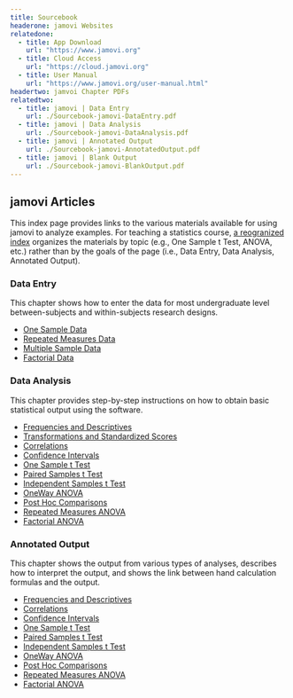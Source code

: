 ```yaml
---
title: Sourcebook
headerone: jamovi Websites
relatedone:
  - title: App Download
    url: "https://www.jamovi.org"
  - title: Cloud Access
    url: "https://cloud.jamovi.org"
  - title: User Manual
    url: "https://www.jamovi.org/user-manual.html"
headertwo: jamvoi Chapter PDFs
relatedtwo:
  - title: jamovi | Data Entry
    url: ./Sourcebook-jamovi-DataEntry.pdf
  - title: jamovi | Data Analysis
    url: ./Sourcebook-jamovi-DataAnalysis.pdf
  - title: jamovi | Annotated Output
    url: ./Sourcebook-jamovi-AnnotatedOutput.pdf
  - title: jamovi | Blank Output
    url: ./Sourcebook-jamovi-BlankOutput.pdf
---
```


## jamovi Articles

This index page provides links to the various materials available for using jamovi to analyze examples. For teaching a statistics course, [a reogranized index](./index-topical.md) organizes the materials by topic (e.g., One Sample t Test, ANOVA, etc.) rather than by the goals of the page (i.e., Data Entry, Data Analysis, Annotated Output).

### Data Entry

This chapter shows how to enter the data for most undergraduate level between-subjects and within-subjects research designs.

- [One Sample Data](./data-entry/onesample.md)  
- [Repeated Measures Data](./data-entry/repeated.md)
- [Multiple Sample Data](./data-entry/multisample.md)
- [Factorial Data](./data-entry/factorial.md)

### Data Analysis

This chapter provides step-by-step instructions on how to obtain basic statistical output using the software.

- [Frequencies and Descriptives](./data-analysis/descriptives.md)
- [Transformations and Standardized Scores](./data-analysis/standardized.md)
- [Correlations](./data-analysis/correlations.md)
- [Confidence Intervals](./data-analysis/intervals.md)
- [One Sample t Test](./data-analysis/onesample.md)
- [Paired Samples t Test](./data-analysis/paired.md)
- [Independent Samples t Test](./data-analysis/independent.md)
- [OneWay ANOVA](./data-analysis/oneway.md)
- [Post Hoc Comparisons](./data-analysis/posthocs.md)
- [Repeated Measures ANOVA](./data-analysis/repeated.md)
- [Factorial ANOVA](./data-analysis/factorial.md)

### Annotated Output

This chapter shows the output from various types of analyses, describes how to interpret the output, and shows the link between hand calculation formulas and the output. 

- [Frequencies and Descriptives](./annotated-output/descriptives.md)
- [Correlations](./annotated-output/correlations.md)
- [Confidence Intervals](./annotated-output/intervals.md)
- [One Sample t Test](./annotated-output/onesample.md)
- [Paired Samples t Test](./annotated-output/paired.md)
- [Independent Samples t Test](./annotated-output/independent.md)
- [OneWay ANOVA](./annotated-output/oneway.md)
- [Post Hoc Comparisons](./annotated-output/posthocs.md)
- [Repeated Measures ANOVA](./annotated-output/repeated.md)
- [Factorial ANOVA](./annotated-output/factorial.md)
